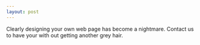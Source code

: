 ```yaml
---
layout: post
---
```

Clearly designing your own web page has become a nightmare. Contact us to have your with out getting another grey hair.
